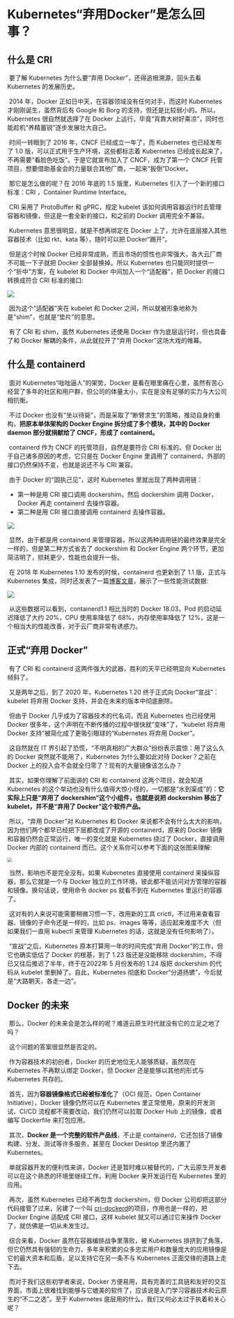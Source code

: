 # Kubernetes“弃用Docker”是怎么回事？

## 什么是 CRI

​	要了解 Kubernetes 为什么要“弃用 Docker”，还得追根溯源，回头去看 Kubernetes 的发展历史。

​	2014 年，Docker 正如日中天，在容器领域没有任何对手，而这时 Kubernetes 才刚刚诞生，虽然背后有 Google 和 Borg 的支持，但还是比较弱小的。所以，Kubernetes 很自然就选择了在 Docker 上运行，毕竟“背靠大树好乘凉”，同时也能趁机“养精蓄锐”逐步发展壮大自己。

​	时间一转眼到了 2016 年，CNCF 已经成立一年了，而 Kubernetes 也已经发布了 1.0 版，可以正式用于生产环境，这些都标志着 Kubernetes 已经成长起来了，不再需要“看脸色吃饭”。于是它就宣布加入了 CNCF，成为了第一个 CNCF 托管项目，想要借助基金会的力量联合其他厂商，一起来“扳倒”Docker。

​	那它是怎么做的呢？在 2016 年底的 1.5 版里，Kubernetes 引入了一个新的接口标准：CRI ，Container Runtime Interface。

​	CRI 采用了 ProtoBuffer 和 gPRC，规定 kubelet 该如何调用容器运行时去管理容器和镜像，但这是一套全新的接口，和之前的 Docker 调用完全不兼容。

​	Kubernetes 意思很明显，就是不想再绑定在 Docker 上了，允许在底层接入其他容器技术（比如 rkt、kata 等），随时可以把 Docker“踢开”。

​	但是这个时候 Docker 已经非常成熟，而且市场的惯性也非常强大，各大云厂商不可能一下子就把 Docker 全部替换掉。所以 Kubernetes 也只能同时提供一个“折中”方案，在 kubelet 和 Docker 中间加入一个“适配器”，把 Docker 的接口转换成符合 CRI 标准的接口:



![](../../img/cri.jpg)

​	因为这个“适配器”夹在 kubelet 和 Docker 之间，所以就被形象地称为是“shim”，也就是“垫片”的意思。

​	有了 CRI 和 shim，虽然 Kubernetes 还使用 Docker 作为底层运行时，但也具备了和 Docker 解耦的条件，从此就拉开了“弃用 Docker”这场大戏的帷幕。

## 什么是 containerd

​	面对 Kubernetes“咄咄逼人”的架势，Docker 是看在眼里痛在心里，虽然有苦心经营了多年的社区和用户群，但公司的体量太小，实在是没有足够的实力与大公司相抗衡。

​	不过 Docker 也没有“坐以待毙”，而是采取了“断臂求生”的策略，推动自身的重构，**把原本单体架构的 Docker Engine 拆分成了多个模块，其中的 Docker daemon 部分就捐献给了 CNCF，形成了 containerd。**

​	containerd 作为 CNCF 的托管项目，自然是要符合 CRI 标准的。但 Docker 出于自己诸多原因的考虑，它只是在 Docker Engine 里调用了 containerd，外部的接口仍然保持不变，也就是说还不与 CRI 兼容。

​	由于 Docker 的“固执己见”，这时 Kubernetes 里就出现了两种调用链：

- 第一种是用 CRI 接口调用 dockershim，然后 dockershim 调用 Docker，Docker 再走 containerd 去操作容器。
- 第二种是用 CRI 接口直接调用 containerd 去操作容器。



![](../../img/cei2.jpg)

​	显然，由于都是用 containerd 来管理容器，所以这两种调用链的最终效果是完全一样的，但是第二种方式省去了 dockershim 和 Docker Engine 两个环节，更加简洁明了，损耗更少，性能也会提升一些。

​	在 2018 年 Kubernetes 1.10 发布的时候，containerd 也更新到了 1.1 版，正式与 Kubernetes 集成，同时还发表了一篇[博客文章](https://kubernetes.io/blog/2018/05/24/kubernetes-containerd-integration-goes-ga/)，展示了一些性能测试数据:



![](../../img/cri3.jpg)

​	从这些数据可以看到，containerd1.1 相比当时的 Docker 18.03，Pod 的启动延迟降低了大约 20%，CPU 使用率降低了 68%，内存使用率降低了 12%，这是一个相当大的性能改善，对于云厂商非常有诱惑力。

## 正式“弃用 Docker”

​	有了 CRI 和 containerd 这两件强大的武器，胜利的天平已经明显向 Kubernetes 倾斜了。

​	又是两年之后，到了 2020 年，Kubernetes 1.20 终于正式向 Docker“宣战”：kubelet 将弃用 Docker 支持，并会在未来的版本中彻底删除。

​	但由于 Docker 几乎成为了容器技术的代名词，而且 Kubernetes 也已经使用 Docker 很多年，这个声明在不断传播的过程中很快就“变味”了，“kubelet 将弃用 Docker 支持”被简化成了更吸引眼球的“Kubernetes 将弃用 Docker”。

​	这自然就在 IT 界引起了恐慌，“不明真相的广大群众”纷纷表示震惊：用了这么久的 Docker 突然就不能用了，Kubernetes 为什么要如此对待 Docker？之前在 Docker 上的投入会不会就全归零了？现有的大量镜像该怎么办？

​	其实，如果你理解了前面讲的 CRI 和 containerd 这两个项目，就会知道 Kubernetes 的这个举动也没有什么值得大惊小怪的，一切都是“水到渠成”的：**它实际上只是“弃用了 dockershim”这个小组件，也就是说把 dockershim 移出了 kubelet，并不是“弃用了 Docker”这个软件产品。**

​	所以，“弃用 Docker”对 Kubernetes 和 Docker 来说都不会有什么太大的影响，因为他们两个都早已经把下层都改成了开源的 containerd，原来的 Docker 镜像和容器仍然会正常运行，唯一的变化就是 Kubernetes 绕过了 Docker，直接调用 Docker 内部的 containerd 而已。这个关系你可以参考下面的这张图来理解:



<img src="../../img/cri4.jpg" style="zoom:67%;" />

​	当然，影响也不是完全没有。如果 Kubernetes 直接使用 containerd 来操纵容器，那么它就是一个与 Docker 独立的工作环境，彼此都不能访问对方管理的容器和镜像。换句话说，使用命令 docker ps 就看不到在 Kubernetes 里运行的容器了。

​	这对有的人来说可能需要稍微习惯一下，改用新的工具 crictl，不过用来查看容器、镜像的子命令还是一样的，比如 ps、images 等等，适应起来难度不大（但如果我们一直用 kubectl 来管理 Kubernetes 的话，这就是没有任何影响了）。

​	“宣战”之后，Kubernetes 原本打算用一年的时间完成“弃用 Docker”的工作，但它也确实低估了 Docker 的根基，到了 1.23 版还是没能移除 dockershim，不得已又往后推迟了半年，终于在2022年 5 月份发布的 1.24 版把 dockershim 的代码从 kubelet 里删掉了。自此，Kubernetes 彻底和 Docker“分道扬镳”，今后就是“大路朝天，各走一边”。

## Docker 的未来

​	那么，Docker 的未来会是怎么样的呢？难道云原生时代就没有它的立足之地了吗？

​	这个问题的答案很显然是否定的。

​	作为容器技术的初创者，Docker 的历史地位无人能够质疑，虽然现在 Kubernetes 不再默认绑定 Docker，但 Docker 还是能够以其他的形式与 Kubernetes 共存的。

​	首先，因为**容器镜像格式已经被标准化**了（OCI 规范，Open Container Initiative），Docker 镜像仍然可以在 Kubernetes 里正常使用，原来的开发测试、CI/CD 流程都不需要改动，我们仍然可以拉取 Docker Hub 上的镜像，或者编写 Dockerfile 来打包应用。

​	其次，**Docker 是一个完整的软件产品线**，不止是 containerd，它还包括了镜像构建、分发、测试等许多服务，甚至在 Docker Desktop 里还内置了 Kubernetes。

​	单就容器开发的便利性来讲，Docker 还是暂时难以被替代的，广大云原生开发者可以在这个熟悉的环境里继续工作，利用 Docker 来开发运行在 Kubernetes 里的应用。

​	再次，虽然 Kubernetes 已经不再包含 dockershim，但 Docker 公司却把这部分代码接管了过来，另建了一个叫 [cri-dockerd](https://github.com/mirantis/cri-dockerd)的项目，作用也是一样的，把 Docker Engine 适配成 CRI 接口，这样 kubelet 就又可以通过它来操作 Docker 了，就仿佛是一切从未发生过。

​	综合来看，Docker 虽然在容器编排战争里落败，被 Kubernetes 排挤到了角落，但它仍然具有强韧的生命力，多年来积累的众多忠实用户和数量庞大的应用镜像是它的最大资本和后盾，足以支持它在另一条不与 Kubernetes 正面交锋的道路上走下去。

​	而对于我们这些初学者来说，Docker 方便易用，具有完善的工具链和友好的交互界面，市面上很难找到能够与它媲美的软件了，应该说是入门学习容器技术和云原生的“不二之选”。至于 Kubernetes 底层用的什么，我们又何必太过于执着和关心呢？
